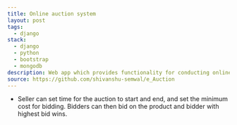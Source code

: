 ```yaml
---
title: Online auction system
layout: post
tags:
  - django
stack:
  - django
  - python
  - bootstrap
  - mongodb
description: Web app which provides functionality for conducting online auctions.
source: https://github.com/shivanshu-semwal/e_Auction
---
```


- Seller can set time for the auction to start and end, and set the minimum cost for bidding.
  Bidders can then bid on the product and bidder with highest bid wins.
